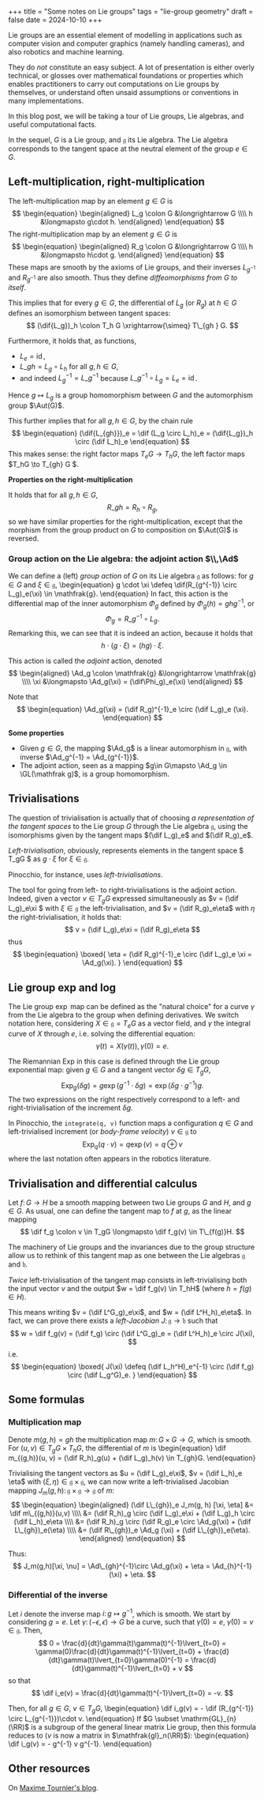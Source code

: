 +++
title = "Some notes on Lie groups"
tags = "lie-group geometry"
draft = false
date = 2024-10-10
+++

Lie groups are an essential element of modelling in applications such as computer vision and computer graphics (namely handling cameras), and also robotics and machine learning.

They do _not_ constitute an easy subject. A lot of presentation is either overly technical, or glosses over mathematical foundations or properties which enables practitioners to carry out computations on Lie groups by themselves, or understand often unsaid assumptions or conventions in many implementations.

In this blog post, we will be taking a tour of Lie groups, Lie algebras, and useful computational facts.

<!-- more -->

In the sequel, $G$ is a Lie group, and $\mathfrak{g}$ its Lie algebra.
The Lie algebra corresponds to the tangent space at the neutral element of the group $e \in G$.

## Left-multiplication, right-multiplication

The left-multiplication map by an element $g\in G$ is
$$
\begin{equation}
\begin{aligned}
    L_g \colon G &\longrightarrow G \\\\
        h &\longmapsto g\cdot h.
\end{aligned}
\end{equation}
$$
The right-multiplication map by an element $g\in G$ is
$$
\begin{equation}
\begin{aligned}
    R_g \colon G &\longrightarrow G \\\\
        h &\longmapsto h\cdot g.
\end{aligned}
\end{equation}
$$
These maps are smooth by the axioms of Lie groups, and their inverses $L_{g^{-1}}$ and $R_{g^{-1}}$ are also smooth. Thus they define _diffeomorphisms from $G$ to itself_.

This implies that for every $g\in G$, the differential of $L_g$ (or $R_g$) at $h\in G$ defines an isomorphism between tangent spaces:
$$
  (\dif{L_g})_h \colon T_h G \xrightarrow{\simeq} T\_{gh } G.
$$

Furthermore, it holds that, as functions,
- $L_e = \operatorname{id}$,
- $L\_{gh} = L_g \circ L_h$ for all $g,h\in G$,
- and indeed $L_g^{-1} = L\_{g^{-1}}$ because $L\_{g^{-1}} \circ L_g = L_e = \operatorname{id}$.

Hence $g \mapsto L_g$ is a group homomorphism between $G$ and the automorphism group $\Aut(G)$.

This further implies that for all $g,h\in G$, by the chain rule
$$
\begin{equation}
  (\dif{L_{gh}})_e = \dif (L_g \circ L_h)_e = (\dif{L_g})_h \circ (\dif L_h)_e
\end{equation}
$$
This makes sense: the right factor maps $T_eG \to T_hG$, the left factor maps $T_hG \to T\_{gh} G $.

**Properties on the right-multiplication**

It holds that for all $g,h\in G$,
$$
  R\_{gh} = R_h \circ R_g,
$$
so we have similar properties for the right-multiplication, except that the morphism from the group product on $G$ to composition on $\Aut(G)$ is reversed.

### Group action on the Lie algebra: the adjoint action $\\,\Ad$

We can define a (left) _group action_ of $G$ on its Lie algebra $\mathfrak{g}$ as follows: for $g\in G$ and $\xi \in \mathfrak{g}$,
\begin{equation}
    g \cdot \xi \defeq \dif(R\_{g^{-1}} \circ L_g)_e(\xi) \in \mathfrak{g}.
\end{equation}
In fact, this action is the differential map of the inner automorphism $\Phi_g$ defined by $\Phi_g(h) = g h g^{-1}$, or
$$
  \Phi_g = R\_{g^{-1}} \circ L_g.
$$
Remarking this, we can see that it is indeed an action, because it holds that
$$
  h \cdot (g\cdot \xi) = (hg) \cdot \xi.
$$


This action is called the *adjoint* action, denoted
$$
\begin{aligned}
    \Ad_g \colon \mathfrak{g} &\longrightarrow \mathfrak{g}
    \\\\
    \xi &\longmapsto \Ad_g(\xi) = (\dif\Phi_g)_e(\xi)
\end{aligned}
$$

Note that
$$
\begin{equation}
  \Ad_g(\xi) = (\dif R_g)^{-1}_e \circ (\dif L_g)_e (\xi).
\end{equation}
$$

**Some properties**
- Given $g\in G$, the mapping $\Ad_g$ is a linear automorphism in $\mathfrak g$, with inverse $\Ad_g^{-1} = \Ad_{g^{-1}}$.
- The adjoint action, seen as a mapping $g\in G\mapsto \Ad_g \in \GL(\mathfrak g)$, is a group homomorphism.


## Trivialisations

The question of trivialisation is actually that of choosing _a representation of the tangent spaces_ to the Lie group $G$ through the Lie algebra $\mathfrak{g}$, using the isomorphisms given by the tangent maps $(\dif L_g)_e$ and $(\dif R_g)_e$.

_Left-trivialisation_, obviously, represents elements in the tangent space $ T_gG $ as $g \cdot \xi$ for $\xi \in \mathfrak{g}$.

Pinocchio, for instance, uses _left-trivialisations_.

The tool for going from left- to right-trivialisations is the adjoint action. Indeed, given a vector $v \in T_gG$ expressed simultaneously as $v = (\dif L_g)_e\xi $ with $\xi \in \mathfrak{g}$ the left-trivialisation, and $v = (\dif R_g)_e\eta$ with $\eta$ the right-trivialisation, it holds that:
$$
  v = (\dif L_g)_e\xi = (\dif R_g)_e\eta
$$
thus
$$
\begin{equation}
\boxed{
  \eta = (\dif R_g)^{-1}_e \circ (\dif L_g)_e \xi = \Ad_g(\xi).
}
\end{equation}
$$


## Lie group exp and log

The Lie group $\exp$ map can be defined as the "natural choice" for a curve $\gamma$ from the Lie algebra to the group when defining derivatives.
We switch notation here, considering $X \in \mathfrak{g} = T_eG$ as a vector field, and $\gamma$ the integral curve of $X$ through $e$, i.e. solving the differential equation:
$$
  \dot\gamma(t) = X(\gamma(t)), \gamma(0) = e.
$$

The Riemannian $\mathrm{Exp}$ in this case is defined through the Lie group exponential map: given $g\in G$ and a tangent vector $\delta g\in T_gG$,
$$
  \mathrm{Exp}_g(\delta g) = g \exp(g^{-1} \cdot \delta g) = \exp(\delta g \cdot g^{-1})g.
$$
The two expressions on the right respectively correspond to a left- and right-trivialisation of the increment $\delta g$.

In Pinocchio, the `integrate(q, v)` function maps a configuration $q\in G$ and left-trivialised increment (or _body-frame velocity_) $v \in \mathfrak{g}$ to
$$
  \mathrm{Exp}_q(q \cdot v) = q \exp(v) = q \oplus v
$$
where the last notation often appears in the robotics literature.

## Trivialisation and differential calculus

Let $f \colon G \to H$ be a smooth mapping between two Lie groups $G$ and $H$, and $g\in G$. As usual, one can define the tangent map to $f$ at $g$, as the linear mapping
$$
  \dif f_g \colon v \in T_gG \longmapsto \dif f_g(v) \in T\_{f(g)}H.
$$

The machinery of Lie groups and the invariances due to the group structure allow us to rethink of this tangent map as one between the Lie algebras $\mathfrak g$ and $\mathfrak h$.

*Twice* left-trivialisation of the tangent map consists in left-trivialising both the input vector $v$ and the output $w = \dif f_g(v) \in T_hH$ (where $h = f(g)\in H$).

This means writing $v = (\dif L^G_g)_e\xi$, and $w = (\dif L^H_h)_e\eta$. In fact, we can prove there exists a *left-Jacobian* $J\colon \mathfrak g \to \mathfrak h$ such that
$$
  w = \dif f_g(v) = (\dif f_g) \circ (\dif L^G_g)_e = (\dif L^H_h)_e \circ J(\xi),
$$
i.e.
$$
\begin{equation}
\boxed{
  J(\xi) \defeq (\dif L_h^H)_e^{-1} \circ (\dif f_g) \circ (\dif L_g^G)_e.
}
\end{equation}
$$

## Some formulas

### Multiplication map

Denote $m(g, h) = gh$ the multiplication map $m\colon G\times G \rightarrow G$, which is smooth. For $(u, v) \in T_gG \times T_hG$, the differential of $m$ is
\begin{equation}
    \dif m_{(g,h)}(u, v) = (\dif R_h)_g(u) + (\dif L_g)_h(v) \in T\_{gh}G.
\end{equation}

Trivialising the tangent vectors as $u = (\dif L_g)_e\xi$, $v = (\dif L_h)_e \eta$ with $(\xi,\eta) \in \mathfrak{g}\times \mathfrak{g}$, we can now write a left-trivialised Jacobian mapping $J_m(g,h) \colon \mathfrak g \times \mathfrak g \to \mathfrak g$ of $m$:
$$
\begin{equation}
\begin{aligned}
    (\dif L\_{gh})_e
    J_m(g, h) [\xi, \eta] &= \dif m\_{(g,h)}(u,v)
    \\\\
    &=
    (\dif R_h)_g \circ (\dif L_g)_e\xi + (\dif L_g)_h \circ (\dif L_h)_e\eta \\\\
    &= (\dif R_h)_g \circ (\dif R_g)_e \circ \Ad_g(\xi)  + (\dif L\_{gh})_e(\eta) \\\\
    &= (\dif R\_{gh})_e \Ad_g (\xi) + (\dif L\_{gh})_e(\eta).
\end{aligned}
\end{equation}
$$

Thus:
$$
  J_m(g,h)[\xi, \nu] = \Ad\_{gh}^{-1}\circ \Ad_g(\xi) + \eta
    = \Ad_{h}^{-1}(\xi) + \eta.
$$

### Differential of the inverse

Let $i$ denote the inverse map $i\colon g \mapsto g^{-1}$, which is smooth.
We start by considering $g = e$. Let $\gamma\colon (-\epsilon,\epsilon) \to G$ be a curve, such that $\gamma(0) = e$, $\dot\gamma(0) = v \in \mathfrak{g}$. Then,
$$
  0 = \frac{d}{dt}\gamma(t)\gamma(t)^{-1}\lvert_{t=0} = \gamma(0)\frac{d}{dt}\gamma(t)^{-1}\lvert_{t=0} + \frac{d}{dt}\gamma(t)\lvert_{t=0}\gamma(0)^{-1} = \frac{d}{dt}\gamma(t)^{-1}\lvert_{t=0} + v
$$
so that
$$
  \dif i_e(v) = \frac{d}{dt}\gamma(t)^{-1}\lvert_{t=0} = -v.
$$

Then, for all $g\in G$, $v \in T_gG$,
\begin{equation}
    \dif i_g(v) = - \dif (R_{g^{-1}} \circ L_{g^{-1}})\cdot v.
\end{equation}
If $G \subset \mathrm{GL}_{n}(\RR)$ is a subgroup of the general linear matrix Lie group, then this formula reduces to ($v$ is now a matrix in $\mathfrak{gl}_n(\RR)$):
\begin{equation}
    \dif i_g(v) = - g^{-1} v g^{-1}.
\end{equation}


## Other resources

On [Maxime Tournier's blog](https://maxime-tournier.github.io/notes/lie-groups.html).

